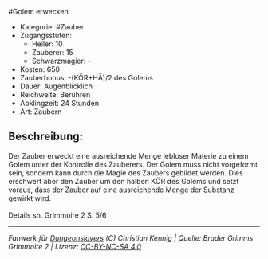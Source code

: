 #Golem erwecken  
- Kategorie: #Zauber  
- Zugangsstufen:  
  - Heiler: 10  
  - Zauberer: 15  
  - Schwarzmagier: -  
- Kosten: 650  
- Zauberbonus: -(KÖR+HÄ)/2 des Golems  
- Dauer: Augenblicklich  
- Reichweite: Berühren  
- Abklingzeit: 24 Stunden  
- Art: Zaubern     

## Beschreibung:
Der Zauber erweckt eine ausreichende Menge lebloser Materie zu einem Golem unter der Kontrolle des Zauberers. Der Golem muss nicht vorgeformt sein, sondern kann durch die Magie des Zaubers gebildet werden. Dies erschwert aber den Zauber um den halben KÖR des Golems und setzt voraus, dass der Zauber auf eine ausreichende Menge der Substanz gewirkt wird.<br><br>Details sh. Grimmoire 2 S. 5/6


___
*Fanwerk für [Dungeonslayers](https://www.dungeonslayers.net/) (C) Christian Kennig | Quelle: Bruder Grimms Grimmoire 2 | Lizenz: [CC-BY-NC-SA 4.0](https://creativecommons.org/licenses/by-nc-sa/4.0/deed.de)*